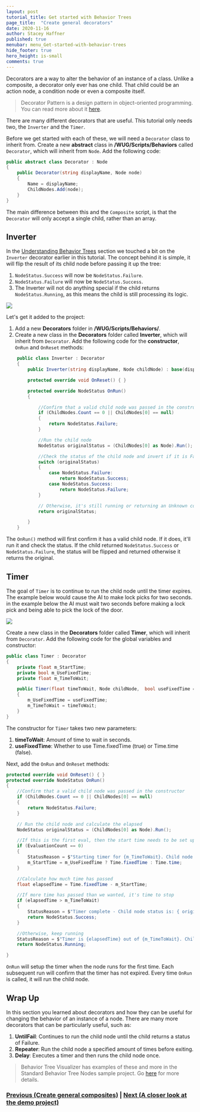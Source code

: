 ```yaml
---
layout: post
tutorial_title: Get started with Behavior Trees
page_title:  "Create general decorators"
date: 2020-11-16
author: Stacey Haffner
published: true
menubar: menu_Get-started-with-behavior-trees
hide_footer: true
hero_height: is-small
comments: true
---
```


Decorators are a way to alter the behavior of an instance of a class. Unlike a composite, a decorator only ever has one child. That child could be an action node, a condition node or even a composite itself. 

> Decorator Pattern is a design pattern in object-oriented programming. You can read more about it [here](https://en.wikipedia.org/wiki/Decorator_pattern).

There are many different decorators that are useful. This tutorial only needs two, the `Inverter` and the `Timer`.

Before we get started with each of these, we will need a `Decorator` class to inherit from. Create a new **abstract** class in **/WUG/Scripts/Behaviors** called `Decorator`, which will inherit from `Node`. Add the following code:

```csharp
public abstract class Decorator : Node
{
    public Decorator(string displayName, Node node)
    {
        Name = displayName;
        ChildNodes.Add(node);
    }
}
```

The main difference between this and the `Composite` script, is that the `Decorator` will only accept a single child, rather than an array. 

## Inverter

In the [Understanding Behavior Trees]({{page.dir}}/pt2-understanding-behavior-trees.md) section we touched a bit on the `Inverter` decorator earlier in this tutorial. The concept behind it is simple, it will flip the result of its child node before passing it up the tree:

1. `NodeStatus.Success` will now be `NodeStatus.Failure`.
2. `NodeStatus.Failure` will now be `NodeStatus.Success`.
3. The Inverter will not do anything special if the child returns `NodeStatus.Running`, as this means the child is still processing its logic.

![]({{page.dir}}/images/example-Inverter.gif)

Let's get it added to the project:

1. Add a new **Decorators** folder in **/WUG/Scripts/Behaviors/**. 
2. Create a new class in the **Decorators** folder called **Inverter**, which will inherit from `Decorator`. Add the following code for the **constructor**, `OnRun` and `OnReset` methods:

```csharp
    public class Inverter : Decorator
    {
        public Inverter(string displayName, Node childNode) : base(displayName, childNode) { }

        protected override void OnReset() { }

        protected override NodeStatus OnRun()
        {

            //Confirm that a valid child node was passed in the constructor
            if (ChildNodes.Count == 0 || ChildNodes[0] == null)
            {
                return NodeStatus.Failure;
            }

            //Run the child node
            NodeStatus originalStatus = (ChildNodes[0] as Node).Run();

            //Check the status of the child node and invert if it is Failure or Success
            switch (originalStatus)
            {
                case NodeStatus.Failure:
                    return NodeStatus.Success;
                case NodeStatus.Success:
                    return NodeStatus.Failure;
            }

            // Otherwise, it's still running or returning an Unknown code
            return originalStatus;

        }
    }
```
The `OnRun()` method will first confirm it has a valid child node. If it does, it'll run it and check the status. If the child returned `NodeStatus.Success` or `NodeStatus.Failure`, the status will be flipped and returned otherwise it returns the original. 

## Timer
The goal of `Timer` is to continue to run the child node until the timer expires. The example below would cause the AI to make lock picks for two seconds. in the example below the AI must wait two seconds before making a lock pick and being able to pick the lock of the door. 

![]({{page.dir}}/images/example-Timer.gif)

Create a new class in the **Decorators** folder called **Timer**, which will inherit from `Decorator`. Add the following code for the global variables and constructor:

```csharp
public class Timer : Decorator
{
    private float m_StartTime;
    private bool m_UseFixedTime;
    private float m_TimeToWait;

    public Timer(float timeToWait, Node childNode,  bool useFixedTime = false) : base($"Timer for {timeToWait}", childNode) 
    {
        m_UseFixedTime = useFixedTime;
        m_TimeToWait = timeToWait;
    }
}
```

The constructor for `Timer` takes two new parameters:

1. **timeToWait**: Amount of time to wait in seconds.
2. **useFixedTime**: Whether to use Time.fixedTime (true) or Time.time (false).

Next, add the `OnRun` and `OnReset` methods:

```csharp
protected override void OnReset() { }
protected override NodeStatus OnRun()
{
    //Confirm that a valid child node was passed in the constructor
    if (ChildNodes.Count == 0 || ChildNodes[0] == null)
    {
        return NodeStatus.Failure;
    }

    // Run the child node and calculate the elapsed
    NodeStatus originalStatus = (ChildNodes[0] as Node).Run();

    //If this is the first eval, then the start time needs to be set up.
    if (EvaluationCount == 0)
    {
        StatusReason = $"Starting timer for {m_TimeToWait}. Child node status is: {originalStatus}";
        m_StartTime = m_UseFixedTime ? Time.fixedTime : Time.time;
    }

    //Calculate how much time has passed
    float elapsedTime = Time.fixedTime - m_StartTime;

    //If more time has passed than we wanted, it's time to stop
    if (elapsedTime > m_TimeToWait)
    {
        StatusReason = $"Timer complete - Child node status is: { originalStatus}";
        return NodeStatus.Success;
    }

    //Otherwise, keep running
    StatusReason = $"Timer is {elapsedTime} out of {m_TimeToWait}. Child node status is: {originalStatus}";
    return NodeStatus.Running;

}
```

`OnRun` will setup the timer when the node runs for the first time. Each subsequent run will confirm that the timer has not expired. Every time `OnRun` is called, it will run the child node. 

## Wrap Up
In this section you learned about decorators and how they can be useful for changing the behavior of an instance of a node. There are many more decorators that can be particularly useful, such as:

1. **UntilFail**: Continues to run the child node until the child returns a status of Failure.
2. **Repeater**: Run the child node a specified amount of times before exiting.
3. **Delay**: Executes a timer and then runs the child node once.

> Behavior Tree Visualizer has examples of these and more in the Standard Behavior Tree Nodes sample project. Go [here](https://github.com/Yecats/UnityBehaviorTreeVisualizer/wiki/Standard-Behavior-Tree-Nodes) for more details.

### [Previous (Create general composites)](./pt4-create-general-composites.md)    |     [Next (A closer look at the demo project)](./pt6-closer-look-at-demo-project.md/)

